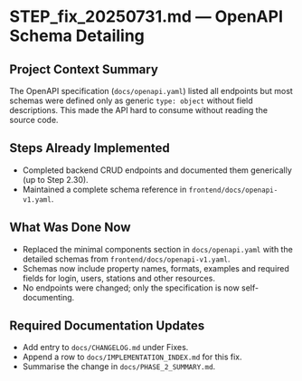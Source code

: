# STEP_fix_20250731.md — OpenAPI Schema Detailing

## Project Context Summary
The OpenAPI specification (`docs/openapi.yaml`) listed all endpoints but most schemas were defined only as generic `type: object` without field descriptions. This made the API hard to consume without reading the source code.

## Steps Already Implemented
- Completed backend CRUD endpoints and documented them generically (up to Step 2.30).
- Maintained a complete schema reference in `frontend/docs/openapi-v1.yaml`.

## What Was Done Now
- Replaced the minimal components section in `docs/openapi.yaml` with the detailed schemas from `frontend/docs/openapi-v1.yaml`.
- Schemas now include property names, formats, examples and required fields for login, users, stations and other resources.
- No endpoints were changed; only the specification is now self-documenting.

## Required Documentation Updates
- Add entry to `docs/CHANGELOG.md` under Fixes.
- Append a row to `docs/IMPLEMENTATION_INDEX.md` for this fix.
- Summarise the change in `docs/PHASE_2_SUMMARY.md`.
